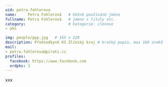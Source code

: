 ```yaml
---
uid: petra.fohlerova
name:     Petra Fohlerová  	# běžně používáné jméno
fullname: Petra Fohlerová  	# jméno s tituly etc.
category:                   # kategorie: clenove
- pks

img: people/ppp.jpg   # 165 x 220
description: Předsedkyně KS Zlínský kraj # kratký popis, max 160 znaků
mail:
- petra.fohlerova@pirati.cz
profiles:
  facebook: https://www.facebook.com
  ordpks: 1
---
```


xxx

